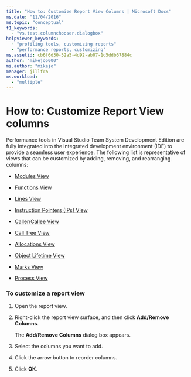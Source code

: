 ```yaml
---
title: "How to: Customize Report View Columns | Microsoft Docs"
ms.date: "11/04/2016"
ms.topic: "conceptual"
f1_keywords:
  - "vs.test.columnchooser.dialogbox"
helpviewer_keywords:
  - "profiling tools, customizing reports"
  - "performance reports, customizing"
ms.assetid: cb6f6d30-52a5-4d92-ab07-1d5ddb67884c
author: "mikejo5000"
ms.author: "mikejo"
manager: jillfra
ms.workload:
  - "multiple"
---
```

# How to: Customize Report View columns
Performance tools in Visual Studio Team System Development Edition  are fully integrated into the integrated development environment (IDE) to provide a seamless user experience. The following list is representative of views that can be customized by adding, removing, and rearranging columns:

-   [Modules View](../profiling/modules-view.md)

-   [Functions View](../profiling/functions-view.md)

-   [Lines View](../profiling/lines-view.md)

-   [Instruction Pointers (IPs) View](../profiling/instruction-pointers-ips-view.md)

-   [Caller/Callee View](../profiling/caller-callee-view.md)

-   [Call Tree View](../profiling/call-tree-view.md)

-   [Allocations View](../profiling/dotnet-memory-allocations-view.md)

-   [Object Lifetime View](../profiling/object-lifetime-view.md)

-   [Marks View](../profiling/marks-view.md)

-   [Process View](../profiling/process-view.md)

### To customize a report view

1. Open the report view.

2. Right-click the report view surface, and then click **Add/Remove Columns**.

     The **Add/Remove Columns** dialog box appears.

3. Select the columns you want to add.

4. Click the arrow button to reorder columns.

5. Click **OK**.